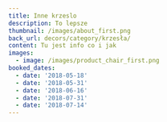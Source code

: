 ```yaml
---
title: Inne krzeslo
description: To lepsze
thumbnail: /images/about_first.png
back_url: decors/category/krzesła/
content: Tu jest info co i jak
images:
  - image: /images/product_chair_first.png
booked_dates:
  - date: '2018-05-18'
  - date: '2018-05-31'
  - date: '2018-06-16'
  - date: '2018-07-31'
  - date: '2018-07-14'
---
```


